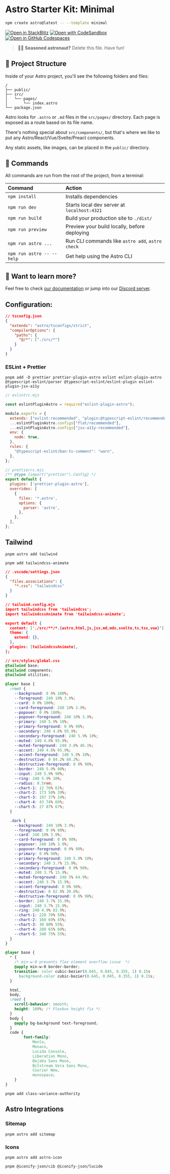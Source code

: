 # Astro Starter Kit: Minimal

```sh
npm create astro@latest -- --template minimal
```

[![Open in StackBlitz](https://developer.stackblitz.com/img/open_in_stackblitz.svg)](https://stackblitz.com/github/withastro/astro/tree/latest/examples/minimal)
[![Open with CodeSandbox](https://assets.codesandbox.io/github/button-edit-lime.svg)](https://codesandbox.io/p/sandbox/github/withastro/astro/tree/latest/examples/minimal)
[![Open in GitHub Codespaces](https://github.com/codespaces/badge.svg)](https://codespaces.new/withastro/astro?devcontainer_path=.devcontainer/minimal/devcontainer.json)

> 🧑‍🚀 **Seasoned astronaut?** Delete this file. Have fun!

## 🚀 Project Structure

Inside of your Astro project, you'll see the following folders and files:

```text
/
├── public/
├── src/
│   └── pages/
│       └── index.astro
└── package.json
```

Astro looks for `.astro` or `.md` files in the `src/pages/` directory. Each page is exposed as a route based on its file name.

There's nothing special about `src/components/`, but that's where we like to put any Astro/React/Vue/Svelte/Preact components.

Any static assets, like images, can be placed in the `public/` directory.

## 🧞 Commands

All commands are run from the root of the project, from a terminal:

| Command                   | Action                                           |
| :------------------------ | :----------------------------------------------- |
| `npm install`             | Installs dependencies                            |
| `npm run dev`             | Starts local dev server at `localhost:4321`      |
| `npm run build`           | Build your production site to `./dist/`          |
| `npm run preview`         | Preview your build locally, before deploying     |
| `npm run astro ...`       | Run CLI commands like `astro add`, `astro check` |
| `npm run astro -- --help` | Get help using the Astro CLI                     |

## 👀 Want to learn more?

Feel free to check [our documentation](https://docs.astro.build) or jump into our [Discord server](https://astro.build/chat).


## Configuration:

```json
// tsconfig.json
{
  "extends": "astro/tsconfigs/strict",
  "compilerOptions": {
    "paths": {
      "@/*": ["./src/*"]
    }
  }
}
```

### ESLint + Prettier

```shell
pnpm add -D prettier prettier-plugin-astro eslint eslint-plugin-astro @typescript-eslint/parser @typescript-eslint/eslint-plugin eslint-plugin-jsx-a11y
```

```js
// eslintrc.mjs

const eslintPluginAstro = require("eslint-plugin-astro");

module.exports = {
  extends: ["eslint:recommended", "plugin:@typescript-eslint/recommended"],
  ...eslintPluginAstro.configs["flat/recommended"],
  ...eslintPluginAstro.configs["jsx-a11y-recommended"],
  env: {
    node: true,
  },
  rules: {
    "@typescript-eslint/ban-ts-comment": "warn",
  },
};

```

```js
// prettierrc.mjs
/** @type {import("prettier").Config} */
export default {
  plugins: ['prettier-plugin-astro'],
  overrides: [
    {
      files: '*.astro',
      options: {
        parser: 'astro',
      },
    },
  ],
};
```

## Tailwind
```shell
pnpm astro add tailwind 
```

```shell
pnpm add tailwindcss-animate
```

```json
// .vscode/settings.json
{
  "files.associations": {
    "*.css": "tailwindcss"
  }
}
```

```json
// tailwind.config.mjs
import tailwindcss from 'tailwindcss';
import tailwindcssAnimate from 'tailwindcss-animate';

export default {
  content: ['./src/**/*.{astro,html,js,jsx,md,mdx,svelte,ts,tsx,vue}'],
  theme: {
    extend: {},
  },
  plugins: [tailwindcssAnimate],
};
```

```css
// src/styles/global.css
@tailwind base;
@tailwind components;
@tailwind utilities;

@layer base {
  :root {
    --background: 0 0% 100%;
    --foreground: 240 10% 3.9%;
    --card: 0 0% 100%;
    --card-foreground: 240 10% 3.9%;
    --popover: 0 0% 100%;
    --popover-foreground: 240 10% 3.9%;
    --primary: 240 5.9% 10%;
    --primary-foreground: 0 0% 98%;
    --secondary: 240 4.8% 95.9%;
    --secondary-foreground: 240 5.9% 10%;
    --muted: 240 4.8% 95.9%;
    --muted-foreground: 240 3.8% 46.1%;
    --accent: 240 4.8% 95.9%;
    --accent-foreground: 240 5.9% 10%;
    --destructive: 0 84.2% 60.2%;
    --destructive-foreground: 0 0% 98%;
    --border: 240 5.9% 90%;
    --input: 240 5.9% 90%;
    --ring: 240 5.9% 10%;
    --radius: 0.5rem;
    --chart-1: 12 76% 61%;
    --chart-2: 173 58% 39%;
    --chart-3: 197 37% 24%;
    --chart-4: 43 74% 66%;
    --chart-5: 27 87% 67%;
  }

  .dark {
    --background: 240 10% 3.9%;
    --foreground: 0 0% 98%;
    --card: 240 10% 3.9%;
    --card-foreground: 0 0% 98%;
    --popover: 240 10% 3.9%;
    --popover-foreground: 0 0% 98%;
    --primary: 0 0% 98%;
    --primary-foreground: 240 5.9% 10%;
    --secondary: 240 3.7% 15.9%;
    --secondary-foreground: 0 0% 98%;
    --muted: 240 3.7% 15.9%;
    --muted-foreground: 240 5% 64.9%;
    --accent: 240 3.7% 15.9%;
    --accent-foreground: 0 0% 98%;
    --destructive: 0 62.8% 30.6%;
    --destructive-foreground: 0 0% 98%;
    --border: 240 3.7% 15.9%;
    --input: 240 3.7% 15.9%;
    --ring: 240 4.9% 83.9%;
    --chart-1: 220 70% 50%;
    --chart-2: 160 60% 45%;
    --chart-3: 30 80% 55%;
    --chart-4: 280 65% 60%;
    --chart-5: 340 75% 55%;
  }
}

@layer base {
  * {
    /* min-w-0 prevents flex element overflow issue  */
    @apply min-w-0 border-border;
    transition: color cubic-bezier(0.645, 0.045, 0.355, 1) 0.15s
      background-color cubic-bezier(0.645, 0.045, 0.355, 1) 0.15s;
  }

  html,
  body,
  :root {
    scroll-behavior: smooth;
    height: 100%; /* Flexbox height fix */
  }
  body {
    @apply bg-background text-foreground;
  }
  code {
		font-family:
			Menlo,
			Monaco,
			Lucida Console,
			Liberation Mono,
			DejaVu Sans Mono,
			Bitstream Vera Sans Mono,
			Courier New,
			monospace;
	}
}
```

```shell
pnpm add class-variance-authority
```

## Astro Integrations

### Sitemap

```shell
pnpm astro add sitemap
```

### Icons

```shell
pnpm astro add astro-icon
```

```shell
pnpm @iconify-json/cib @iconify-json/lucide
```